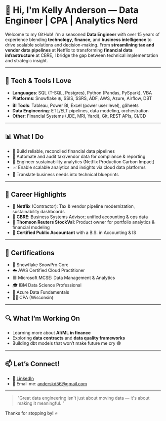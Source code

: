 # 👋 Hi, I'm Kelly Anderson — Data Engineer | CPA | Analytics Nerd

Welcome to my GitHub! I'm a seasoned **Data Engineer** with over 15 years of experience blending **technology**, **finance**, and **business intelligence** to drive scalable solutions and decision-making. From **streamlining tax and vendor data pipelines** at Netflix to transforming **financial data infrastructure** at CBRE, I bridge the gap between technical implementation and strategic insight.

---

## 🧰 Tech & Tools I Love
- **Languages**: SQL (T-SQL, Postgres), Python (Pandas, PySpark), VBA
- **Platforms**: Snowflake ❄️, SSIS, SSRS, ADF, AWS, Azure, Airflow, DBT  
- **BI Tools**: Tableau, Power BI, Excel (power user level), gSheets 
- **Data Engineering**: ETL/ELT pipelines, data modeling, orchestration  
- **Other**: Financial Systems (JDE, MRI, Yardi), Git, REST APIs, CI/CD  

---

## 📊 What I Do
- 💸 Build reliable, reconciled financial data pipelines  
- 🧾 Automate and audit tax/vendor data for compliance & reporting  
- 🌿 Engineer sustainability analytics (Netflix Production Carbon Impact)  
- 📈 Enable scalable analytics and insights via cloud data platforms  
- 🤝 Translate business needs into technical blueprints  

---

## 📍 Career Highlights
- 🔹 **Netflix** (Contractor): Tax & vendor pipeline modernization, sustainability dashboards  
- 🔹 **CBRE**: Business Systems Advisor; unified accounting & ops data  
- 🔹 **Thomson Reuters StockVal**: Product owner for portfolio analytics & financial modeling  
- 🔹 **Certified Public Accountant** with a B.S. in Accounting & IS  

---

## 🧠 Certifications
- 🏅 Snowflake SnowPro Core  
- ☁️ AWS Certified Cloud Practitioner  
- 🟦 Microsoft MCSE: Data Management & Analytics  
- 🎓 IBM Data Science Professional  
- 🧪 Azure Data Fundamentals  
- 👨‍💼 CPA (Wisconsin)  

---

## 🔍 What I’m Working On
- Learning more about **AI/ML in finance**  
- Exploring **data contracts** and **data quality frameworks**  
- Building dbt models that won’t make future me cry 😅  

---

## 📫 Let’s Connect!
- 💼 [LinkedIn](https://www.linkedin.com/in/kelly-anderson-cpa-mcse/)  
- 📧 Email me: anderskd56@gmail.com  

---

> "Great data engineering isn't just about moving data — it's about making it meaningful. "

Thanks for stopping by! ⭐️
